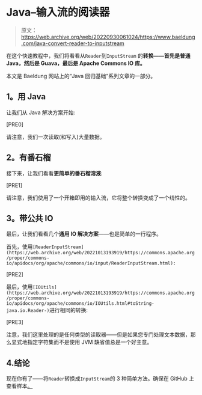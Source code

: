 # Java–输入流的阅读器

> 原文：<https://web.archive.org/web/20220930061024/https://www.baeldung.com/java-convert-reader-to-inputstream>

在这个快速教程中，我们将看看从`Reader`到`InputStream` 的**转换——首先是普通 Java，然后是 Guava，最后是 Apache Commons IO 库。**

本文是 Baeldung 网站上的“Java 回归基础”系列文章的一部分。

## **1。用 Java**

让我们从 Java 解决方案开始:

[PRE0]

请注意，我们一次读取(和写入)大量数据。

## **2。有番石榴**

接下来，让我们看看**更简单的番石榴溶液**:

[PRE1]

请注意，我们使用了一个开箱即用的输入流，它将整个转换变成了一个线性的。

## **3。带公共 IO**

最后，让我们看看几个**通用 IO 解决方案**——也是简单的一行程序。

首先，使用`[ReaderInputStream](https://web.archive.org/web/20221013193919/https://commons.apache.org/proper/commons-io/apidocs/org/apache/commons/io/input/ReaderInputStream.html):`

[PRE2]

最后，使用`[IOUtils](https://web.archive.org/web/20221013193919/https://commons.apache.org/proper/commons-io/apidocs/org/apache/commons/io/IOUtils.html#toString-java.io.Reader-)`进行相同的转换:

[PRE3]

注意，我们这里处理的是任何类型的读取器——但是如果您专门处理文本数据，那么显式地指定字符集而不是使用 JVM 缺省值总是一个好主意。

## 4.结论

现在你有了——将`Reader`转换成`InputStream`的 3 种简单方法。确保在 GitHub 上查看样本[。](https://web.archive.org/web/20221013193919/https://github.com/eugenp/tutorials/tree/master/core-java-modules/core-java-io-conversions)